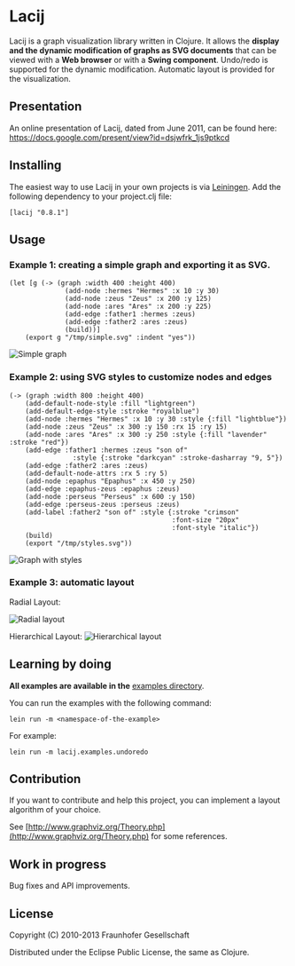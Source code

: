 # Lacij

Lacij is a graph visualization library written in Clojure. It allows the **display
and the dynamic modification of graphs as SVG documents** that can be viewed
with a **Web browser** or with a **Swing component**. Undo/redo is supported for the
dynamic modification. Automatic layout is provided for the visualization.

## Presentation

An online presentation of Lacij, dated from June 2011, can be found here:
https://docs.google.com/present/view?id=dsjwfrk_1js9ptkcd

## Installing

The easiest way to use Lacij in your own projects is via
[Leiningen](http://github.com/technomancy/leiningen). Add the following
dependency to your project.clj file:

    [lacij "0.8.1"]
    
    
## Usage

### Example 1: creating a simple graph and exporting it as SVG.

    (let [g (-> (graph :width 400 :height 400)
                  (add-node :hermes "Hermes" :x 10 :y 30)
                  (add-node :zeus "Zeus" :x 200 :y 125)
                  (add-node :ares "Ares" :x 200 :y 225)
                  (add-edge :father1 :hermes :zeus)
                  (add-edge :father2 :ares :zeus)
                  (build))]
        (export g "/tmp/simple.svg" :indent "yes"))

![Simple graph](https://github.com/pallix/lacij/raw/master/resources/lacij/examples/simple.png)

### Example 2: using SVG styles to customize nodes and edges

    (-> (graph :width 800 :height 400)
        (add-default-node-style :fill "lightgreen")
        (add-default-edge-style :stroke "royalblue")
        (add-node :hermes "Hermes" :x 10 :y 30 :style {:fill "lightblue"})
        (add-node :zeus "Zeus" :x 300 :y 150 :rx 15 :ry 15)
        (add-node :ares "Ares" :x 300 :y 250 :style {:fill "lavender" :stroke "red"})
        (add-edge :father1 :hermes :zeus "son of"
                    :style {:stroke "darkcyan" :stroke-dasharray "9, 5"})
        (add-edge :father2 :ares :zeus)
        (add-default-node-attrs :rx 5 :ry 5)
        (add-node :epaphus "Epaphus" :x 450 :y 250)
        (add-edge :epaphus-zeus :epaphus :zeus)
        (add-node :perseus "Perseus" :x 600 :y 150)
        (add-edge :perseus-zeus :perseus :zeus)
        (add-label :father2 "son of" :style {:stroke "crimson"
                                             :font-size "20px"
                                             :font-style "italic"})
        (build)
        (export "/tmp/styles.svg"))

![Graph with styles](https://github.com/pallix/lacij/raw/master/resources/lacij/examples/styles.png)


### Example 3: automatic layout

Radial Layout:

![Radial layout](https://github.com/pallix/lacij/raw/master/resources/lacij/examples/radial.png)

Hierarchical Layout:
![Hierarchical layout](https://github.com/pallix/lacij/raw/master/resources/lacij/examples/hierarchical.png)

## Learning by doing

__All examples are available in the__ [examples directory](https://github.com/pallix/lacij/tree/master/src/lacij/examples/).

You can run the examples with the following command:

    lein run -m <namespace-of-the-example>

For example:

    lein run -m lacij.examples.undoredo

## Contribution

If you want to contribute and help this project, you can implement a layout algorithm of your choice.

See [http://www.graphviz.org/Theory.php](http://www.graphviz.org/Theory.php) for some references.

## Work in progress

Bug fixes and API improvements.


## License

Copyright (C) 2010-2013 Fraunhofer Gesellschaft

Distributed under the Eclipse Public License, the same as Clojure.

